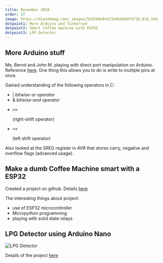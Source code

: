 ```yaml
---
title: November 2018
order: 37
image: https://diyodemag.com/_images/5bd288e8c672e0160a9fd718,816,544
dotpoint1: More Arduino and Tinkercad
dotpoint2: Smart Coffee machine with ESP32
dotpoint3: LPG Detector
---
```


## More Arduino stuff
Me, Bernd and John M. playing with direct port manipulation on Arduino.
Reference [here](https://www.arduino.cc/en/Reference/PortManipulation).
One thing this allows you to do is write to multiple pins at once. 

Gained understanding of the following operators in C:

-   |    <i>bitwise-or operator</i>
-   &    <i>bitwise-and operator</i>
- <pre>>></pre> (right-shift operator)
- <pre><<</pre> (left shift operator)

Also looked at the SREG register in AVR that stores carry, negative and overflow flags 
(advanced usage).


## Make a dumb Coffee Machine smart with a ESP32

Created a project on github. Details [here](https://github.com/microcontrollersig/coffee-machine-esp32)

The interesting things about project:
- use of ESP32 microcontroller
- Micropython programming
- playing with solid state relays


## LPG Detector using Arduino Nano
![LPG Detector](https://diyodemag.com/_images/5bd28912c672e0721d9fdaca,816,544)

Details of the project [here](https://diyodemag.com/projects/sniff_sniff)
